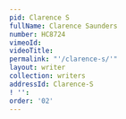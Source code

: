 ```yaml
---
pid: Clarence S
fullName: Clarence Saunders
number: HC8724
vimeoId:
videoTitle:
permalink: "'/clarence-s/'"
layout: writer
collection: writers
addressId: Clarence-S
! '':
order: '02'
---
```

